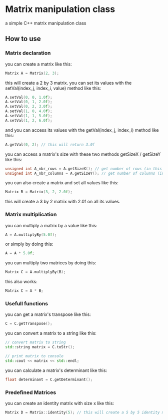 # Matrix manipulation class
a simple C++ matrix manipulation class

## How to use
### Matrix declaration
you can create a matrix like this:
```c++
Matrix A = Matrix(2, 3);
```
this will create a 2 by 3 matrix.
you can set its values with the setVal(index_j, index_i, value) method like this:
```c++
A.setVal(0, 0, 1.0f);
A.setVal(0, 1, 2.0f);
A.setVal(0, 2, 3.0f);
A.setVal(1, 0, 4.0f);
A.setVal(1, 1, 5.0f);
A.setVal(1, 2, 6.0f);
```

and you can access its values with the getVal(index_j, index_i) method like this:
```c++
A.getVal(0, 2); // this will return 3.0f
```

you can access a matrix's size with these two methods getSizeX / getSizeY like this:
```c++
unsigned int A_nbr_rows = A.getSizeX(); // get number of rows (in this case 3)
unsigned int A_nbr_columns = A.getSizeY(); // get number of columns (in this case 2)
```

you can also create a matrix and set all values like this:
```c++
Matrix B = Matrix(3, 2, 2.0f);
```
this will create a 3 by 2 matrix with 2.0f on all its values.

### Matrix multiplication
you can multiply a matrix by a value like this:
```c++
A = A.multiplyBy(5.0f);
```

or simply by doing this:
```c++
A = A * 5.0f;
```

you can multiply two matrices by doing this:
```c++
Matrix C = A.multiplyBy(B);
```

this also works:
```c++
Matrix C = A * B;
```

### Usefull functions
you can get a matrix's transpose like this:
```c++
C = C.getTranspose();
```

you can convert a matrix to a string like this:
```c++
// convert matrix to string
std::string matrix = C.toStr();

// print matrix to console
std::cout << matrix << std::endl;
```

you can calculate a matrix's determinant like this:
```c++
float determinant = C.getDeterminant();
```

### Predefined Matrices
you can create an identity matrix with size x like this:
```c++
Matrix D = Matrix::identity(5); // this will create a 5 by 5 identity matrix
```
